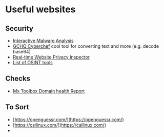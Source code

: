 # Useful websites

## Security

* [Interactive Malware Analysis](https://app.any.run/)
* [GCHQ Cyberchef](https://gchq.github.io/CyberChef) cool tool for converting text and more (e.g. decode base64)
* [Real-time Website Privacy Inspector](https://themarkup.org/blacklight)
* [List of OSINT tools](https://cipher387.github.io/)

## Checks

* [Mx Toolbox Domain health Report](https://mxtoolbox.com/domain/)

## To Sort

* [https://openguessr.com/](https://openguessr.com/)
* [https://csilinux.com/](https://csilinux.com/)
*
